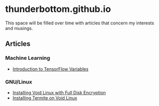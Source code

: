 # thunderbottom.github.io

This space will be filled over time with articles that concern my interests and musings.

## Articles

### Machine Learning

* [Introduction to TensorFlow Variables](articles/machine-learning/introduction-to-tensorflow-variables.md)

### GNU/Linux

* [Installing Void Linux with Full Disk Encryption](articles/linux/installing-void-with-fde.md)
* [Installing Termite on Void Linux](articles/linux/installing-termite-on-void.md)
